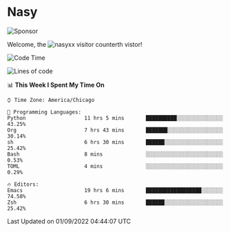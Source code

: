 # Nasy

<!--
<p align="center">
<img height="200" src="https://github-readme-stats.vercel.app/api?username=nasyxx&count_private=true&show_icons=true&theme=dracula&include_all_commits=true"/>
<img height="200" src="https://github-readme-stats.vercel.app/api/top-langs/?username=nasyxx&theme=dracula&hide=html,jupyter+notebook&count_private=true&show_icons=true"/>
</p>

  
----------------
-->

![Sponsor](https://img.shields.io/static/v1.svg?label=Sponsor&message=%E2%9D%A4&logo=GitHub&style=flat&color=pink)
 
Welcome, the ![nasyxx visitor counter](https://count.getloli.com/get/@nasyxx?theme=rule34)th vistor!
 
<!--START_SECTION:waka-->
![Code Time](http://img.shields.io/badge/Code%20Time-2%2C600%20hrs%2015%20mins-blue)

![Lines of code](https://img.shields.io/badge/From%20Hello%20World%20I%27ve%20Written-5%20Million%20lines%20of%20code-blue)

📊 **This Week I Spent My Time On** 

```text
⌚︎ Time Zone: America/Chicago

💬 Programming Languages: 
Python                   11 hrs 5 mins       ██████████░░░░░░░░░░░░░░░   43.25% 
Org                      7 hrs 43 mins       ███████░░░░░░░░░░░░░░░░░░   30.14% 
sh                       6 hrs 30 mins       ██████░░░░░░░░░░░░░░░░░░░   25.42% 
Bash                     8 mins              ░░░░░░░░░░░░░░░░░░░░░░░░░   0.53% 
TOML                     4 mins              ░░░░░░░░░░░░░░░░░░░░░░░░░   0.29%

🔥 Editors: 
Emacs                    19 hrs 6 mins       ██████████████████░░░░░░░   74.58% 
Zsh                      6 hrs 30 mins       ██████░░░░░░░░░░░░░░░░░░░   25.42%

```


 Last Updated on 01/09/2022 04:44:07 UTC
<!--END_SECTION:waka-->

<!-- ![visitors](https://visitor-badge.laobi.icu/badge?page_id=nasyxx.nasyxx) -->
